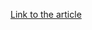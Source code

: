 [Link to the article](https://www.fireeye.com/blog/threat-research/2017/05/fin7-shim-databases-persistence.html)
